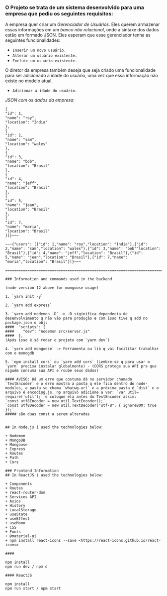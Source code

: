 ### O Projeto se trata de um sistema desenvolvido para uma empresa que pediu os seguintes requisitos: 
A empresa quer criar um *Gerenciador de Usuários.* Eles
querem armazenar essas informações em um *banco não relacional*, onde a sintaxe dos dados estão em formado JSON. Eles esperam que esse gerenciador tenha as seguintes
funcionalidades:

+ `Inserir um novo usuário.`
+ `Alterar um usuário existente.`
+ `Excluir um usuário existente.`

O diretor da empresa também deseja que seja criado uma funcionalidade para ser
adicionado a idade do usuário, uma vez que essa informação não existe no modelo
atual.

+ `Adicionar a idade do usuário.`

*JSON com os dados da empresa:*
~~~{"users": [
{
"id": 1,
"name": "roy",
"location": "India"
},
{
"id": 2,
"name": "sam",
"location": "wales"
},
{
"id": 3,
"name": "bob",
"location": "Brasil"
},
{
"id": 4,
"name": "jeff",
"location": "Brasil"
},
{
"id": 5,
"name": "jean",
"location": "Brasil"
},
{
"id": 7,
"name": "maria",
"location": "Brasil"
}]}~~~

~~~{"users": [{"id": 1,"name": "roy","location": "India"},{"id": 2,"name": "sam","location": "wales"},{"id": 3,"name": "bob""location": "Brasil"},{"id": 4,"name": "jeff","location": "Brasil"},{"id": 5,"name": "jean","location": "Brasil"},{"id": 7,"name": "maria","location": "Brasil"}]}~~~

==========================================================================

### Information and commands used in the backend

(node version 12 above for mongoose usage)

1. `yarn init -y` 

2. `yarn add express`

3. `yarn add nodemon -D` -> -D siginifica dependecia de desenvolvimento q não vão para produção e com isso tive q add no package.json o obj:
####  "scripts": {
####    "dev": "nodemon src/server.js"
####  },
(Após isso é só rodar o projeto com `yarn dev`)

4. `yarn add mongoose` -> Ferramenta ou lib q vai facilitar trabalhar com o monogdb

5. `npm install cors` ou `yarn add cors` (Lembre-se q para usar o `yarn` precisa instalar globalmente) - (CORS protege sua API pra que niguém consuma sua API e roube seus dados)

#### AVISO: Há um erro que costuma dá no servidor chamado `TextEncoder` e o erro mostra a pasta q ele fica dentro do node-modules, a pasta se chama `whatwg-url` e a próxima pasta é `dist` e o arquivo é encoding.js, np arquivo adicione a var: `var util= require('util');` e coloque ela antes do TextEncoder assim: 
`const utf8Encoder = new util.TextEncoder();`
`const utf8Decoder = new util.TextDecoder("utf-8", { ignoreBOM: true });`
##### são duas const a serem alteradas


## In Node.js i used the technologies below:

+ Nodemon
+ MongoDB
+ Mongoose
+ Express
+ Routes
+ Path
+ Cors

### Frontend Information
## In ReactJS i used the technologies below:

+ Components
+ Routes
+ react-router-dom
+ Services API
+ Axios
+ History
+ LocalStorage
+ useState
+ useEffect
+ useMemo
+ CSS
+ Fonts
+ @material-ui
+ npm install react-icons --save <https://react-icons.github.io/react-icons>

#### 

npm install
npm run dev / npm d

#### ReactJS

npm install
npm run start / npm start